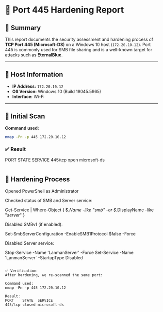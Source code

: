 # 🔐 Port 445 Hardening Report

## 🧾 Summary

This report documents the security assessment and hardening process of **TCP Port 445 (Microsoft-DS)** on a Windows 10 host (`172.20.10.12`). Port 445 is commonly used for SMB file sharing and is a well-known target for attacks such as **EternalBlue**.

---

## 📍 Host Information

- **IP Address:** `172.20.10.12`
- **OS Version:** Windows 10 (Build 19045.5965)
- **Interface:** Wi-Fi

---

## 🔎 Initial Scan

**Command used:**
```bash
nmap -Pn -p 445 172.20.10.12

```
### ✅ Result
PORT    STATE SERVICE
445/tcp open  microsoft-ds
```

```
## 🔧 Hardening Process

Opened PowerShell as Administrator

Checked status of SMB and Server service:

Get-Service | Where-Object { $_.Name -like "*smb*" -or $_.DisplayName -like "*server*" }

Disabled SMBv1 (if enabled):

Set-SmbServerConfiguration -EnableSMB1Protocol $false -Force

Disabled Server service:

Stop-Service -Name 'LanmanServer' -Force
Set-Service -Name 'LanmanServer' -StartupType Disabled
```

✅ Verification
After hardening, we re-scanned the same port:

Command used:
nmap -Pn -p 445 172.20.10.12

Result:
PORT    STATE  SERVICE
445/tcp closed microsoft-ds



